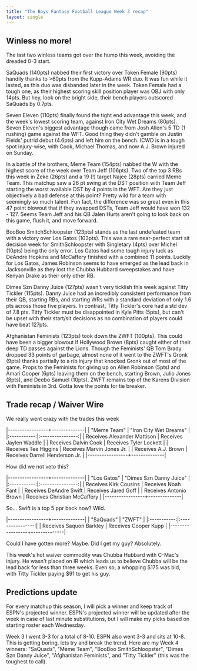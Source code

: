 ```yaml
---
title: "The Boys Fantasy Football League Week 3 recap"
layout: single
---
```


## Winless no more!
The last two winless teams got over the hump this week, avoiding the dreaded 0-3 start.

SaQuads (140pts) nabbed their first victory over Token Female (90pts) handily thanks to >60pts from the Kupp-Adams WR duo. It was fun while it lasted, as this duo was disbanded later in the week. Token Female had a tough one, as their highest scoring skill position player was OBJ with only 14pts. But hey, look on the bright side, their bench players outscored SaQuads by 0.7pts.

Seven Eleven (110pts) finally found the tight end advantage this week, and the week's lowest scoring team, against Iron City Wet Dreams (80pts). Seven Eleven's biggest advantage though came from Josh Allen's 5 TD (1 rushing) game against the WFT. Good thing they didn't gamble on Justin Fields' putrid debut (4.6pts) and left him on the bench. ICWD is in a tough spot injury-wise, with Cook, Michael Thomas, and now A.J. Brown injured on Sunday.

In a battle of the brothers, Meme Team (154pts) nabbed the W with the highest score of the week over Team Jeff (106pts). Two of the top 3 RBs this week in Zeke (26pts) and a 19 (!) target Najee (28pts) carried Meme Team. This matchup saw a 26 pt swing at the DST position with Team Jeff starting the worst available DST by 4 points in the WFT. Are they just objectively a bad defense at this point? Pretty wild for a team with seemingly so much talent. Fun fact, the difference was so great even in this 47 point blowout that if they swapped DSTs, Team Jeff would have won 132 - 127. Seems Team Jeff and his QB Jalen Hurts aren't going to look back on this game, flush it, and move forward.

BooBoo SmitchSchloopster (123pts) stands as the last undefeated team with a victory over Los Gatos (103pts). This was a rare near-perfect start sit decision week for SmithSchloopster with Singletary (4pts) over Michel (10pts) being the only error. Los Gatos had some tough injury luck as DeAndre Hopkins and McCaffery finished with a combined 11 points. Luckily for Los Gatos, James Robinson seems to have emerged as the lead back in Jacksonville as they lost the Chubba Hubbard sweepstakes and have Kenyan Drake as their only other RB.

Dimes Szn Danny Juice (127pts) wasn't very ticklish this week against Titty Tickler (115pts). Danny Juice had an incredibly consistent performance from their QB, starting RBs, and starting WRs with a standard deviation of only 1.6 pts across those five players. In contrast, Titty Tickler's core had a std dev of 7.8 pts. Titty Tickler must be disappointed in Kyle Pitts (5pts), but can't be upset with their start/sit decisions as no combination of players could have beat 127pts.

Afghanistan Feminists (123pts) took down the ZWFT (100pts). This could have been a bigger blowout if Hollywood Brown (8pts) caught either of their deep TD passes against the Lions. Though the Feminists' QB Tom Brady dropped 33 points of garbage, almost none of it went to the ZWFT's Gronk (9pts) thanks partially to a rib injury that knocked Gronk out of most of the game. Props to the Feminists for giving up on Allen Robinson (5pts) and Amari Cooper (6pts) leaving them on the bench, starting Brown, Julio Jones (8pts), and Deebo Samuel (10pts). ZWFT remains top of the Karens Division with Feminists in 3rd. Gotta love the points for tie breaker.

## Trade recap / Waiver Wire

We really went crazy with the trades this week

|-----------------+--------------|
| "Meme Team" | "Iron City Wet Dreams" |
|:-----------:|:----------------:|
| Receives Alexander Mattison | Receives Jaylen Waddle |
| Receives Dalvin Cook | Receives Tyler Lockett |
| Receives Tee Higgins | Receives Marvin Jones Jr. |
| Receives A.J. Brown | Receives Darrell Henderson Jr. |
|-----------------+--------------|

How did we not veto this?

|-----------------+--------------|
| "Los Gatos" | "Dimes Szn Danny Juice" |
|:-----------:|:----------------:|
| Receives Kirk Cousins | Receives Noah Fant |
| Receives DeAndre Swift | Receives Jared Goff |
| Receives Antonio Brown | Receives Christian McCaffery |
|-----------------+--------------|

So... Swift is a top 5 ppr back now? Wild.

|-----------------+--------------|
| "SaQuads" | "ZWFT" |
|:-----------:|:----------------:|
| Receives Saquon Barkley | Receives Cooper Kupp |
|-----------------+--------------|

Could I have gotten more? Maybe. Did I get my guy? Absolutely.

This week's hot waiver commodity was Chubba Hubbard with C-Mac's injury. He wasn't placed on IR which leads us to believe Chubba will be the lead back for less than three weeks. Even so, a whopping $175 was bid, with Titty Tickler paying $91 to get his guy.

## Predictions update
For every matchup this season, I will pick a winner and keep track of ESPN's projected winner. ESPN's projected winner will be updated after the week in case of last minute substitutions, but I will make my picks based on starting roster each Wednesday.

Week 3 I went 3-3 for a total of 8-10. ESPN also went 3-3 and sits at 10-8. This is getting boring, lets try and break the trend. Here are my Week 4 winners:
"SaQuads", "Meme Team", "BooBoo SmithSchloopster", "Dimes Szn Danny Juice", "Afghanistan Feminists", and "Titty Tickler" (this was the toughest to call).
